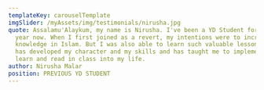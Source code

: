 ```yaml
---
templateKey: carouselTemplate
imgSlider: /myAssets/img/testimonials/nirusha.jpg
quote: Assalamu'Alaykum, my name is Nirusha. I've been a YD Student for the past
  year now. When I first joined as a revert, my intentions were to increase my
  knowledge in Islam. But I was also able to learn such valuable lessons that
  has developed my character and my skills and has taught me to implement what I
  learn and read in class into my life.
author: Nirusha Malar
position: PREVIOUS YD STUDENT
---
```

